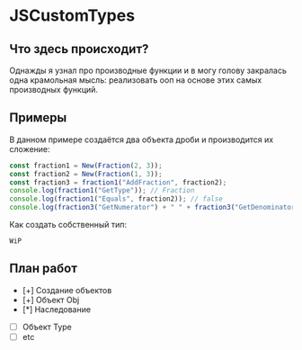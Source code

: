 # JSCustomTypes

## Что здесь происходит?

Однажды я узнал про производные функции и в могу голову закралась одна крамольная мысль: реализовать ооп на основе этих самых производных функций.

## Примеры

В данном примере создаётся два объекта дроби и производится их сложение:
```javascript
const fraction1 = New(Fraction(2, 3));
const fraction2 = New(Fraction(1, 3));
const fraction3 = fraction1("AddFraction", fraction2);
console.log(fraction1("GetType")); // Fraction
console.log(fraction1("Equals", fraction2)); // false
console.log(fraction3("GetNumerator") + " " + fraction3("GetDenominator")); // 3 3
```

Как создать собственный тип:
```
WiP
```

## План работ

- [+] Создание объектов
- [+] Объект Obj
- [*] Наследование
- [ ] Объект Type
- [ ] etc
